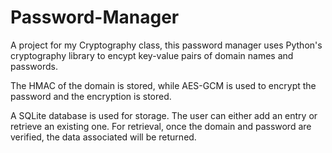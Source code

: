 # Password-Manager
A project for my Cryptography class, this password manager uses Python's cryptography library to encypt key-value pairs of domain names and passwords.

The HMAC of the domain is stored, while AES-GCM is used to encrypt the password and the encryption is stored.

A SQLite database is used for storage. The user can either add an entry or retrieve an existing one. For retrieval, once the domain and password are verified, the data associated will be returned.

